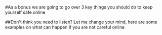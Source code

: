 #As a bonus we are going to go over 3 key things you should do to keep yourself safe online 

##Don't think you need to listen? Let me change your mind, here are some examples on what can happen if you are not careful online      
